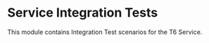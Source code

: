 Service Integration Tests
=== 

This module contains Integration Test scenarios for the T6 Service. 
